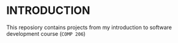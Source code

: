 # INTRODUCTION
This reposiory contains projects from my introduction to software development course (`COMP 206`)

